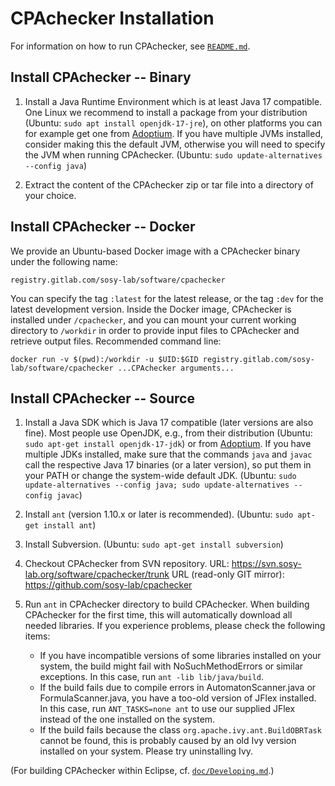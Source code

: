 <!--
This file is part of CPAchecker,
a tool for configurable software verification:
https://cpachecker.sosy-lab.org

SPDX-FileCopyrightText: 2007-2020 Dirk Beyer <https://www.sosy-lab.org>

SPDX-License-Identifier: Apache-2.0
-->

CPAchecker Installation
=======================

For information on how to run CPAchecker, see [`README.md`](README.md).

Install CPAchecker -- Binary
----------------------------

1. Install a Java Runtime Environment which is at least Java 17 compatible.
   One Linux we recommend to install a package from your distribution
   (Ubuntu: `sudo apt install openjdk-17-jre`),
   on other platforms you can for example get one from
   [Adoptium](https://adoptium.net/temurin/releases/?version=17).
   If you have multiple JVMs installed, consider making this the default JVM,
   otherwise you will need to specify the JVM when running CPAchecker.
   (Ubuntu: `sudo update-alternatives --config java`)

2. Extract the content of the CPAchecker zip or tar file into a directory of your choice.


Install CPAchecker -- Docker
----------------------------
We provide an Ubuntu-based Docker image with a CPAchecker binary under the following name:
```
registry.gitlab.com/sosy-lab/software/cpachecker
```
You can specify the tag `:latest` for the latest release,
or the tag `:dev` for the latest development version.
Inside the Docker image, CPAchecker is installed under `/cpachecker`,
and you can mount your current working directory to `/workdir`
in order to provide input files to CPAchecker and retrieve output files.
Recommended command line:
```
docker run -v $(pwd):/workdir -u $UID:$GID registry.gitlab.com/sosy-lab/software/cpachecker ...CPAchecker arguments...
```


Install CPAchecker -- Source
----------------------------

1. Install a Java SDK which is Java 17 compatible (later versions are also fine).
   Most people use OpenJDK, e.g., from their distribution
   (Ubuntu: `sudo apt-get install openjdk-17-jdk`)
   or from [Adoptium](https://adoptium.net/temurin/releases/?version=17).
   If you have multiple JDKs installed, make sure that the commands `java`
   and `javac` call the respective Java 17 binaries (or a later version),
   so put them in your PATH or change the system-wide default JDK.
   (Ubuntu: `sudo update-alternatives --config java; sudo update-alternatives --config javac`)

2. Install `ant` (version 1.10.x or later is recommended).
   (Ubuntu: `sudo apt-get install ant`)

3. Install Subversion.
   (Ubuntu: `sudo apt-get install subversion`)

4. Checkout CPAchecker from SVN repository.
   URL: https://svn.sosy-lab.org/software/cpachecker/trunk
   URL (read-only GIT mirror): https://github.com/sosy-lab/cpachecker

5. Run `ant` in CPAchecker directory to build CPAchecker.
   When building CPAchecker for the first time, this will automatically
   download all needed libraries.
   If you experience problems, please check the following items:
   - If you have incompatible versions of some libraries installed on your system,
     the build might fail with NoSuchMethodErrors or similar exceptions.
     In this case, run `ant -lib lib/java/build`.
   - If the build fails due to compile errors in AutomatonScanner.java or FormulaScanner.java,
     you have a too-old version of JFlex installed.
     In this case, run `ANT_TASKS=none ant` to use our supplied JFlex
     instead of the one installed on the system.
   - If the build fails because the class `org.apache.ivy.ant.BuildOBRTask` cannot be found,
     this is probably caused by an old Ivy version installed on your system.
     Please try uninstalling Ivy.

(For building CPAchecker within Eclipse, cf. [`doc/Developing.md`](doc/Developing.md).)
